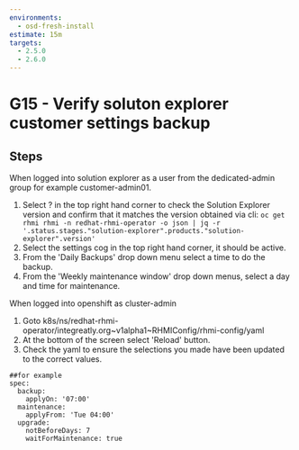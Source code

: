 ```yaml
---
environments:
  - osd-fresh-install
estimate: 15m
targets:
  - 2.5.0
  - 2.6.0
---
```


# G15 - Verify soluton explorer customer settings backup

## Steps

When logged into solution explorer as a user from the dedicated-admin group for example customer-admin01.

1. Select ? in the top right hand corner to check the Solution Explorer version and confirm that it matches the version obtained via cli: `oc get rhmi rhmi -n redhat-rhmi-operator -o json | jq -r '.status.stages."solution-explorer".products."solution-explorer".version'`
2. Select the settings cog in the top right hand corner, it should be active.
3. From the 'Daily Backups' drop down menu select a time to do the backup.
4. From the 'Weekly maintenance window' drop down menus, select a day and time for maintenance.

When logged into openshift as cluster-admin

1. Goto <openshift-cluster>k8s/ns/redhat-rhmi-operator/integreatly.org~v1alpha1~RHMIConfig/rhmi-config/yaml
2. At the bottom of the screen select 'Reload' button.
3. Check the yaml to ensure the selections you made have been updated to the correct values.

```
##for example
spec:
  backup:
    applyOn: '07:00'
  maintenance:
    applyFrom: 'Tue 04:00'
  upgrade:
    notBeforeDays: 7
    waitForMaintenance: true
```
